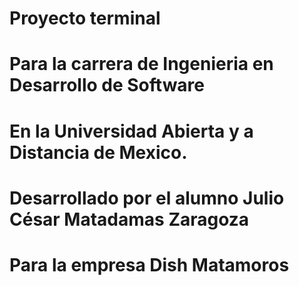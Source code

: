 # Proyecto terminal
# Para la carrera de Ingenieria en Desarrollo de Software
# En la Universidad Abierta y a Distancia de Mexico.
# Desarrollado por el alumno Julio César Matadamas Zaragoza
# Para la empresa Dish Matamoros
